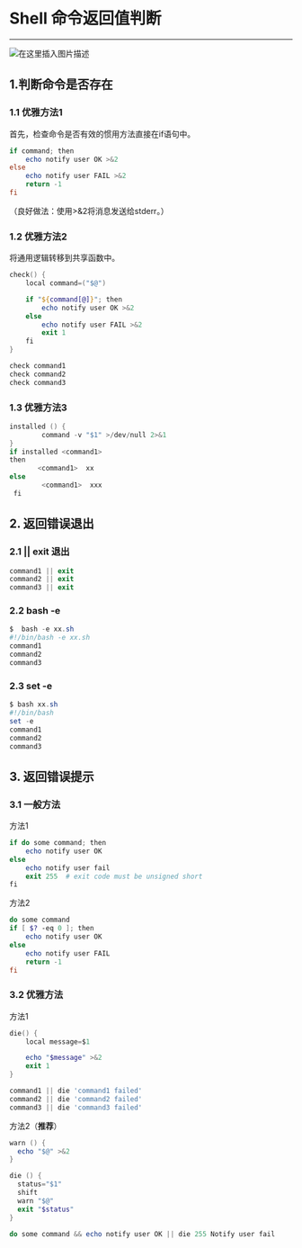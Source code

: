 # Shell 命令返回值判断



----

![在这里插入图片描述](https://img-blog.csdnimg.cn/6fcf9b847504457894065ddfcf23c183.gif#pic_center)


## 1.判断命令是否存在
### 1.1 优雅方法1
首先，检查命令是否有效的惯用方法直接在if语句中。
```powershell
if command; then
    echo notify user OK >&2
else
    echo notify user FAIL >&2
    return -1
fi
```
（良好做法：使用>&2将消息发送给stderr。）
### 1.2 优雅方法2
将通用逻辑转移到共享函数中。

```powershell
check() {
    local command=("$@")

    if "${command[@]}"; then
        echo notify user OK >&2
    else
        echo notify user FAIL >&2
        exit 1
    fi
}

check command1
check command2
check command3
```
### 1.3 优雅方法3

```powershell
installed () {
        command -v "$1" >/dev/null 2>&1
}
if installed <command1>
then
       <command1>  xx
else
        <command1>  xxx
 fi
```
## 2. 返回错误退出
### 2.1 || exit 退出

```powershell
command1 || exit
command2 || exit
command3 || exit
```
### 2.2 bash -e

```powershell
$  bash -e xx.sh
#!/bin/bash -e xx.sh
command1
command2
command3
```

### 2.3 set -e

```powershell
$ bash xx.sh 
#!/bin/bash
set -e 
command1
command2
command3
```
## 3. 返回错误提示
### 3.1 一般方法
方法1

```powershell
if do some command; then
    echo notify user OK
else
    echo notify user fail
    exit 255  # exit code must be unsigned short
fi
```
方法2

```powershell
do some command
if [ $? -eq 0 ]; then
    echo notify user OK
else
    echo notify user FAIL
    return -1
fi
```
### 3.2 优雅方法
方法1
```powershell
die() {
    local message=$1

    echo "$message" >&2
    exit 1
}

command1 || die 'command1 failed'
command2 || die 'command2 failed'
command3 || die 'command3 failed'
```
方法2（**推荐**）
```powershell
warn () {
  echo "$@" >&2
}

die () {
  status="$1"
  shift
  warn "$@"
  exit "$status"
}

do some command && echo notify user OK || die 255 Notify user fail
```

